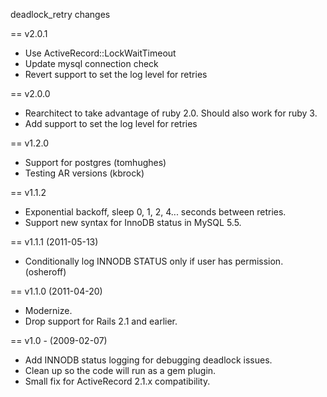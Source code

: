 deadlock_retry changes

== v2.0.1

* Use ActiveRecord::LockWaitTimeout
* Update mysql connection check
* Revert support to set the log level for retries

== v2.0.0

* Rearchitect to take advantage of ruby 2.0.  Should also work for ruby 3.
* Add support to set the log level for retries

== v1.2.0

* Support for postgres (tomhughes)
* Testing AR versions (kbrock)

== v1.1.2

* Exponential backoff, sleep 0, 1, 2, 4... seconds between retries.
* Support new syntax for InnoDB status in MySQL 5.5.

== v1.1.1 (2011-05-13)

* Conditionally log INNODB STATUS only if user has permission. (osheroff)

== v1.1.0 (2011-04-20)

* Modernize.
* Drop support for Rails 2.1 and earlier.

== v1.0 - (2009-02-07)

* Add INNODB status logging for debugging deadlock issues.
* Clean up so the code will run as a gem plugin.
* Small fix for ActiveRecord 2.1.x compatibility.
